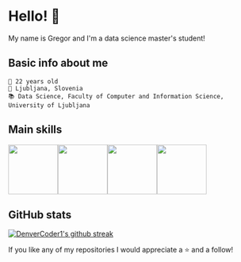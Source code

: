 # Hello! 👋

My name is Gregor and I'm a data science master's student!

## Basic info about me
```
🍰 22 years old
📍 Ljubljana, Slovenia
📚 Data Science, Faculty of Computer and Information Science, University of Ljubljana
```

## Main skills
<img height=100 src="https://cdn.jsdelivr.net/gh/devicons/devicon/icons/c/c-original.svg" /><img height=100 src="https://cdn.jsdelivr.net/gh/devicons/devicon/icons/cplusplus/cplusplus-original.svg"><img height=100 src="https://cdn.jsdelivr.net/gh/devicons/devicon/icons/java/java-original-wordmark.svg" /><img height=100 src="https://cdn.jsdelivr.net/gh/devicons/devicon/icons/python/python-original.svg" />
          
          
## GitHub stats
[![DenverCoder1's github streak](https://github-readme-streak-stats.herokuapp.com/?user=gregorkovac&theme=dark)](https://github.com/DenverCoder1/github-readme-streak-stats)

If you like any of my repositories I would appreciate a ⭐️ and a follow!
